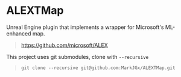 # ALEXTMap
Unreal Engine plugin that implements a wrapper for Microsoft's ML-enhanced map.
> https://github.com/microsoft/ALEX

This project uses git submodules, clone with `--recursive`

> ```git clone --recursive git@github.com:MarkJGx/ALEXTMap.git```
